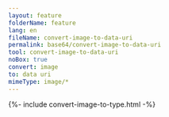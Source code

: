 ```yaml
---
layout: feature
folderName: feature
lang: en
fileName: convert-image-to-data-uri
permalink: base64/convert-image-to-data-uri
tool: convert-image-to-data-uri
noBox: true
convert: image
to: data uri
mimeType: image/*
---
```


{%- include convert-image-to-type.html -%}
